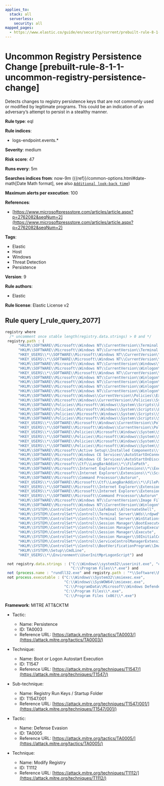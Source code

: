 ```yaml
---
applies_to:
  stack: all
  serverless:
    security: all
mapped_pages:
  - https://www.elastic.co/guide/en/security/current/prebuilt-rule-8-1-1-uncommon-registry-persistence-change.html
---
```


# Uncommon Registry Persistence Change [prebuilt-rule-8-1-1-uncommon-registry-persistence-change]

Detects changes to registry persistence keys that are not commonly used or modified by legitimate programs. This could be an indication of an adversary’s attempt to persist in a stealthy manner.

**Rule type**: eql

**Rule indices**:

* logs-endpoint.events.*

**Severity**: medium

**Risk score**: 47

**Runs every**: 5m

**Searches indices from**: now-9m ({{ref}}/common-options.html#date-math[Date Math format], see also [`Additional look-back time`](docs-content://solutions/security/detect-and-alert/create-detection-rule.md#rule-schedule))

**Maximum alerts per execution**: 100

**References**:

* [https://www.microsoftpressstore.com/articles/article.aspx?p=2762082&seqNum=2](https://www.microsoftpressstore.com/articles/article.aspx?p=2762082&seqNum=2)

**Tags**:

* Elastic
* Host
* Windows
* Threat Detection
* Persistence

**Version**: 9

**Rule authors**:

* Elastic

**Rule license**: Elastic License v2

## Rule query [_rule_query_2077]

```js
registry where
  /* uncomment once stable length(registry.data.strings) > 0 and */
 registry.path : (
      "HKLM\\SOFTWARE\\Microsoft\\Windows NT\\CurrentVersion\\Terminal Server\\Install\\SOFTWARE\\Microsoft\\Windows\\CurrentVersion\\Run\\*",
      "HKLM\\SOFTWARE\\Microsoft\\Windows NT\\CurrentVersion\\Terminal Server\\Install\\SOFTWARE\\Microsoft\\Windows\\CurrentVersion\\Runonce\\*",
      "HKEY_USERS\\*\\SOFTWARE\\Microsoft\\Windows NT\\CurrentVersion\\Windows\\Load",
      "HKEY_USERS\\*\\SOFTWARE\\Microsoft\\Windows NT\\CurrentVersion\\Windows\\Run",
      "HKLM\\SOFTWARE\\Microsoft\\Windows NT\\CurrentVersion\\Windows\\IconServiceLib",
      "HKLM\\SOFTWARE\\Microsoft\\Windows NT\\CurrentVersion\\Winlogon\\Shell",
      "HKEY_USERS\\*\\SOFTWARE\\Microsoft\\Windows NT\\CurrentVersion\\Winlogon\\Shell",
      "HKLM\\SOFTWARE\\Microsoft\\Windows NT\\CurrentVersion\\Winlogon\\AppSetup",
      "HKLM\\SOFTWARE\\Microsoft\\Windows NT\\CurrentVersion\\Winlogon\\Taskman",
      "HKLM\\SOFTWARE\\Microsoft\\Windows NT\\CurrentVersion\\Winlogon\\Userinit",
      "HKLM\\SOFTWARE\\Microsoft\\Windows NT\\CurrentVersion\\Winlogon\\VmApplet",
      "HKLM\\SOFTWARE\\Microsoft\\Windows\\CurrentVersion\\Policies\\Explorer\\Run\\*",
      "HKLM\\SOFTWARE\\Microsoft\\Windows\\CurrentVersion\\Policies\\System\\Shell",
      "HKLM\\SOFTWARE\\Policies\\Microsoft\\Windows\\System\\Scripts\\Logoff\\Script",
      "HKLM\\SOFTWARE\\Policies\\Microsoft\\Windows\\System\\Scripts\\Logon\\Script",
      "HKLM\\SOFTWARE\\Policies\\Microsoft\\Windows\\System\\Scripts\\Shutdown\\Script",
      "HKLM\\SOFTWARE\\Policies\\Microsoft\\Windows\\System\\Scripts\\Startup\\Script",
      "HKEY_USERS\\*\\SOFTWARE\\Microsoft\\Windows\\CurrentVersion\\Policies\\Explorer\\Run\\*",
      "HKEY_USERS\\*\\SOFTWARE\\Microsoft\\Windows\\CurrentVersion\\Policies\\System\\Shell",
      "HKEY_USERS\\*\\SOFTWARE\\Policies\\Microsoft\\Windows\\System\\Scripts\\Logoff\\Script",
      "HKEY_USERS\\*\\SOFTWARE\\Policies\\Microsoft\\Windows\\System\\Scripts\\Logon\\Script",
      "HKEY_USERS\\*\\SOFTWARE\\Policies\\Microsoft\\Windows\\System\\Scripts\\Shutdown\\Script",
      "HKEY_USERS\\*\\SOFTWARE\\Policies\\Microsoft\\Windows\\System\\Scripts\\Startup\\Script",
      "HKLM\\SOFTWARE\\Microsoft\\Active Setup\\Installed Components\\*\\ShellComponent",
      "HKLM\\SOFTWARE\\Microsoft\\Windows CE Services\\AutoStartOnConnect\\MicrosoftActiveSync",
      "HKLM\\SOFTWARE\\Microsoft\\Windows CE Services\\AutoStartOnDisconnect\\MicrosoftActiveSync",
      "HKLM\\SOFTWARE\\Microsoft\\Ctf\\LangBarAddin\\*\\FilePath",
      "HKLM\\SOFTWARE\\Microsoft\\Internet Explorer\\Extensions\\*\\Exec",
      "HKLM\\SOFTWARE\\Microsoft\\Internet Explorer\\Extensions\\*\\Script",
      "HKLM\\SOFTWARE\\Microsoft\\Command Processor\\Autorun",
      "HKEY_USERS\\*\\SOFTWARE\\Microsoft\\Ctf\\LangBarAddin\\*\\FilePath",
      "HKEY_USERS\\*\\SOFTWARE\\Microsoft\\Internet Explorer\\Extensions\\*\\Exec",
      "HKEY_USERS\\*\\SOFTWARE\\Microsoft\\Internet Explorer\\Extensions\\*\\Script",
      "HKEY_USERS\\*\\SOFTWARE\\Microsoft\\Command Processor\\Autorun",
      "HKLM\\SOFTWARE\\Microsoft\\Windows NT\\CurrentVersion\\Image File Execution Options\\*\\VerifierDlls",
      "HKLM\\SOFTWARE\\Microsoft\\Windows NT\\CurrentVersion\\Winlogon\\GpExtensions\\*\\DllName",
      "HKLM\\SYSTEM\\ControlSet*\\Control\\SafeBoot\\AlternateShell",
      "HKLM\\SYSTEM\\ControlSet*\\Control\\Terminal Server\\Wds\\rdpwd\\StartupPrograms",
      "HKLM\\SYSTEM\\ControlSet*\\Control\\Terminal Server\\WinStations\\RDP-Tcp\\InitialProgram",
      "HKLM\\SYSTEM\\ControlSet*\\Control\\Session Manager\\BootExecute",
      "HKLM\\SYSTEM\\ControlSet*\\Control\\Session Manager\\SetupExecute",
      "HKLM\\SYSTEM\\ControlSet*\\Control\\Session Manager\\Execute",
      "HKLM\\SYSTEM\\ControlSet*\\Control\\Session Manager\\S0InitialCommand",
      "HKLM\\SYSTEM\\ControlSet*\\Control\\ServiceControlManagerExtension",
      "HKLM\\SYSTEM\\ControlSet*\\Control\\BootVerificationProgram\\ImagePath",
      "HKLM\\SYSTEM\\Setup\\CmdLine",
      "HKEY_USERS\\*\\Environment\\UserInitMprLogonScript") and

 not registry.data.strings : ("C:\\Windows\\system32\\userinit.exe", "cmd.exe", "C:\\Program Files (x86)\\*.exe",
                              "C:\\Program Files\\*.exe") and
 not (process.name : "rundll32.exe" and registry.path : "*\\Software\\Microsoft\\Internet Explorer\\Extensions\\*\\Script") and
 not process.executable : ("C:\\Windows\\System32\\msiexec.exe",
                           "C:\\Windows\\SysWOW64\\msiexec.exe",
                           "C:\\ProgramData\\Microsoft\\Windows Defender\\Platform\\*\\MsMpEng.exe",
                           "C:\\Program Files\\*.exe",
                           "C:\\Program Files (x86)\\*.exe")
```

**Framework**: MITRE ATT&CKTM

* Tactic:

    * Name: Persistence
    * ID: TA0003
    * Reference URL: [https://attack.mitre.org/tactics/TA0003/](https://attack.mitre.org/tactics/TA0003/)

* Technique:

    * Name: Boot or Logon Autostart Execution
    * ID: T1547
    * Reference URL: [https://attack.mitre.org/techniques/T1547/](https://attack.mitre.org/techniques/T1547/)

* Sub-technique:

    * Name: Registry Run Keys / Startup Folder
    * ID: T1547.001
    * Reference URL: [https://attack.mitre.org/techniques/T1547/001/](https://attack.mitre.org/techniques/T1547/001/)

* Tactic:

    * Name: Defense Evasion
    * ID: TA0005
    * Reference URL: [https://attack.mitre.org/tactics/TA0005/](https://attack.mitre.org/tactics/TA0005/)

* Technique:

    * Name: Modify Registry
    * ID: T1112
    * Reference URL: [https://attack.mitre.org/techniques/T1112/](https://attack.mitre.org/techniques/T1112/)



